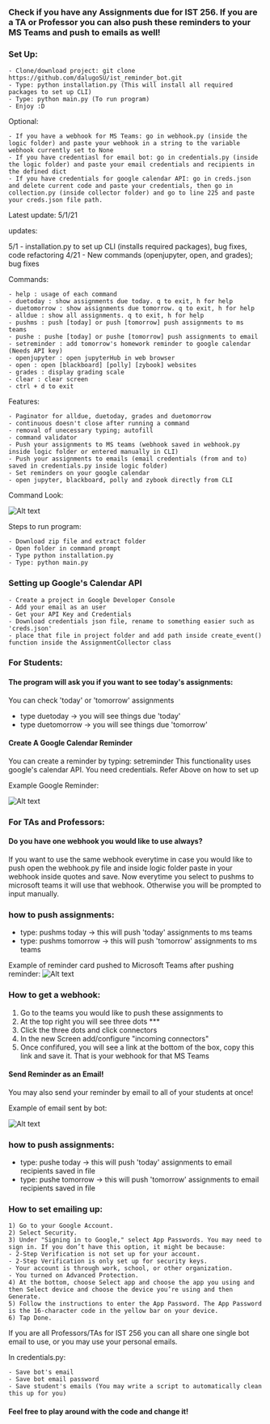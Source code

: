 ### Check if you have any Assignments due for IST 256. If you are a TA or Professor you can also push these reminders to your MS Teams and push to emails as well!

### Set Up:
```
- Clone/download project: git clone https://github.com/dalugoSU/ist_reminder_bot.git
- Type: python installation.py (This will install all required packages to set up CLI)
- Type: python main.py (To run program)
- Enjoy :D
```
Optional:
```
- If you have a webhook for MS Teams: go in webhook.py (inside the logic folder) and paste your webhook in a string to the variable webhook currently set to None
- If you have credentiasl for email bot: go in credentials.py (inside the logic folder) and paste your email credentials and recipients in the defined dict
- If you have credentials for google calendar API: go in creds.json and delete current code and paste your credentials, then go in collection.py (inside collector folder) and go to line 225 and paste your creds.json file path.
```
Latest update: 5/1/21

updates: 

5/1 - installation.py to set up CLI (installs required packages), bug fixes, code refactoring
4/21 - New commands (openjupyter, open, and grades); bug fixes

Commands:
```
- help : usage of each command
- duetoday : show assignments due today. q to exit, h for help
- duetomorrow : show assignments due tomorrow. q to exit, h for help
- alldue : show all assignments. q to exit, h for help
- pushms : push [today] or push [tomorrow] push assignments to ms teams
- pushe : pushe [today] or pushe [tomorrow] push assignments to email
- setreminder : add tomorrow's homework reminder to google calendar (Needs API key)
- openjupyter : open jupyterHub in web browser
- open : open [blackboard] [polly] [zybook] websites
- grades : display grading scale
- clear : clear screen
- ctrl + d to exit
```
Features:
```
- Paginator for alldue, duetoday, grades and duetomorrow
- continuous doesn't close after running a command
- removal of unecessary typing; autofill
- command validator
- Push your assignments to MS teams (webhook saved in webhook.py inside logic folder or entered manually in CLI)
- Push your assignments to emails (email credentials (from and to) saved in credentials.py inside logic folder)
- Set reminders on your google calendar
- open jupyter, blackboard, polly and zybook directly from CLI
```

Command Look:

![Alt text](examples/cli_example.JPG?raw=true "Example Command")

Steps to run program:
```
- Download zip file and extract folder
- Open folder in command prompt
- Type python installation.py
- Type: python main.py
```

### Setting up Google's Calendar API
```
- Create a project in Google Developer Console
- Add your email as an user
- Get your API Key and Credentials
- Download credentials json file, rename to something easier such as 'creds.json'
- place that file in project folder and add path inside create_event() function inside the AssignmentCollector class
```

### For Students:
#### The program will ask you if you want to see today's assignments:
You can check 'today' or 'tomorrow' assignments
- type duetoday -> you will see things due 'today'
- type duetomorrow -> you will see things due 'tomorrow'

#### Create A Google Calendar Reminder
You can create a reminder by typing: setreminder
This functionality uses google's calendar API. You need credentials.
Refer Above on how to set up

Example Google Reminder:

![Alt text](examples/calendar_example.JPG?raw=true "Example Calendar")

### For TAs and Professors:
#### Do you have one webhook you would like to use always?

If you want to use the same webhook everytime in case you would like to push open the webhook.py file and inside logic folder paste in your webhook inside quotes and save. Now everytime you select to pushms to microsoft teams it will use that webhook. Otherwise you will be prompted to input manually.

### how to push assignments:
- type: pushms today -> this will push 'today' assignments to ms teams
- type: pushms tomorrow -> this will push 'tomorrow' assignments to ms teams

Example of reminder card pushed to Microsoft Teams after pushing reminder:
![Alt text](examples/card_example.jpg?raw=true "Example Card")

### How to get a webhook:
1) Go to the teams you would like to push these assignments to
2) At the top right you will see three dots ***
3) Click the three dots and click connectors
4) In the new Screen add/configure "incoming connectors"
5) Once confifured, you will see a link at the bottom of the box, copy this link and save it. That is your webhook for that MS Teams

#### Send Reminder as an Email!

You may also send your reminder by email to all of your students at once!

Example of email sent by bot:

![Alt text](examples/email_example.JPG?raw=true "Example email")

### how to push assignments:
- type: pushe today -> this will push 'today' assignments to email recipients saved in file
- type: pushe tomorrow -> this will push 'tomorrow' assignments to email recipients saved in file

### How to set emailing up:
```
1) Go to your Google Account.
2) Select Security.
3) Under "Signing in to Google," select App Passwords. You may need to sign in. If you don’t have this option, it might be because:
- 2-Step Verification is not set up for your account.
- 2-Step Verification is only set up for security keys.
- Your account is through work, school, or other organization.
- You turned on Advanced Protection.
4) At the bottom, choose Select app and choose the app you using and then Select device and choose the device you’re using and then Generate.
5) Follow the instructions to enter the App Password. The App Password is the 16-character code in the yellow bar on your device.
6) Tap Done.
```

If you are all Professors/TAs for IST 256 you can all share one single bot email to use, or you may use your personal emails.

In credentials.py:
```
- Save bot's email
- Save bot email password
- Save student's emails (You may write a script to automatically clean this up for you)
```

#### Feel free to play around with the code and change it!
